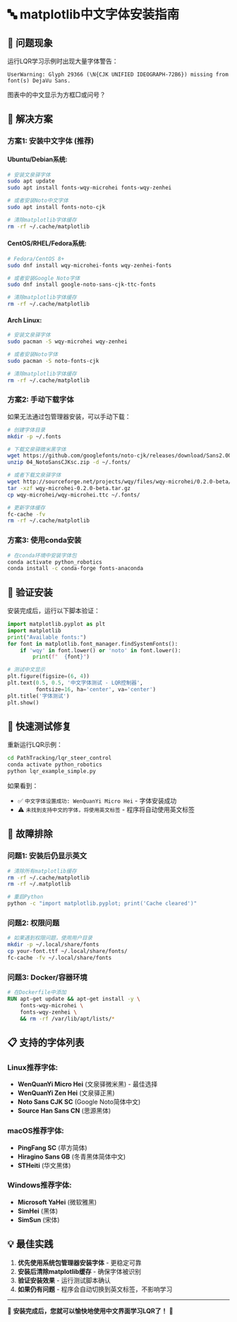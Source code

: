# 🔤 matplotlib中文字体安装指南

## 🐛 问题现象

运行LQR学习示例时出现大量字体警告：
```
UserWarning: Glyph 29366 (\N{CJK UNIFIED IDEOGRAPH-72B6}) missing from font(s) DejaVu Sans.
```

图表中的中文显示为方框□或问号？

## 🔧 解决方案

### 方案1: 安装中文字体 (推荐)

#### Ubuntu/Debian系统:
```bash
# 安装文泉驿字体
sudo apt update
sudo apt install fonts-wqy-microhei fonts-wqy-zenhei

# 或者安装Noto中文字体
sudo apt install fonts-noto-cjk

# 清除matplotlib字体缓存
rm -rf ~/.cache/matplotlib
```

#### CentOS/RHEL/Fedora系统:
```bash
# Fedora/CentOS 8+
sudo dnf install wqy-microhei-fonts wqy-zenhei-fonts

# 或者安装Google Noto字体
sudo dnf install google-noto-sans-cjk-ttc-fonts

# 清除matplotlib字体缓存
rm -rf ~/.cache/matplotlib
```

#### Arch Linux:
```bash
# 安装文泉驿字体
sudo pacman -S wqy-microhei wqy-zenhei

# 或者安装Noto字体
sudo pacman -S noto-fonts-cjk

# 清除matplotlib字体缓存
rm -rf ~/.cache/matplotlib
```

### 方案2: 手动下载字体

如果无法通过包管理器安装，可以手动下载：

```bash
# 创建字体目录
mkdir -p ~/.fonts

# 下载文泉驿微米黑字体
wget https://github.com/googlefonts/noto-cjk/releases/download/Sans2.004/04_NotoSansCJKsc.zip
unzip 04_NotoSansCJKsc.zip -d ~/.fonts/

# 或者下载文泉驿字体
wget http://sourceforge.net/projects/wqy/files/wqy-microhei/0.2.0-beta/wqy-microhei-0.2.0-beta.tar.gz
tar -xzf wqy-microhei-0.2.0-beta.tar.gz
cp wqy-microhei/wqy-microhei.ttc ~/.fonts/

# 更新字体缓存
fc-cache -fv
rm -rf ~/.cache/matplotlib
```

### 方案3: 使用conda安装

```bash
# 在conda环境中安装字体包
conda activate python_robotics
conda install -c conda-forge fonts-anaconda
```

## 🧪 验证安装

安装完成后，运行以下脚本验证：

```python
import matplotlib.pyplot as plt
import matplotlib
print("Available fonts:")
for font in matplotlib.font_manager.findSystemFonts():
    if 'wqy' in font.lower() or 'noto' in font.lower():
        print(f"  {font}")

# 测试中文显示
plt.figure(figsize=(6, 4))
plt.text(0.5, 0.5, '中文字体测试 - LQR控制器', 
         fontsize=16, ha='center', va='center')
plt.title('字体测试')
plt.show()
```

## 🚀 快速测试修复

重新运行LQR示例：

```bash
cd PathTracking/lqr_steer_control
conda activate python_robotics
python lqr_example_simple.py
```

如果看到：
- ✅ `中文字体设置成功: WenQuanYi Micro Hei` - 字体安装成功
- ⚠️ `未找到支持中文的字体，将使用英文标签` - 程序将自动使用英文标签

## 🔄 故障排除

### 问题1: 安装后仍显示英文
```bash
# 清除所有matplotlib缓存
rm -rf ~/.cache/matplotlib
rm -rf ~/.matplotlib

# 重启Python
python -c "import matplotlib.pyplot; print('Cache cleared')"
```

### 问题2: 权限问题
```bash
# 如果遇到权限问题，使用用户目录
mkdir -p ~/.local/share/fonts
cp your-font.ttf ~/.local/share/fonts/
fc-cache -fv ~/.local/share/fonts
```

### 问题3: Docker/容器环境
```dockerfile
# 在Dockerfile中添加
RUN apt-get update && apt-get install -y \
    fonts-wqy-microhei \
    fonts-wqy-zenhei \
    && rm -rf /var/lib/apt/lists/*
```

## 📋 支持的字体列表

### Linux推荐字体:
- **WenQuanYi Micro Hei** (文泉驿微米黑) - 最佳选择
- **WenQuanYi Zen Hei** (文泉驿正黑)
- **Noto Sans CJK SC** (Google Noto简体中文)
- **Source Han Sans CN** (思源黑体)

### macOS推荐字体:
- **PingFang SC** (苹方简体)
- **Hiragino Sans GB** (冬青黑体简体中文)
- **STHeiti** (华文黑体)

### Windows推荐字体:
- **Microsoft YaHei** (微软雅黑)
- **SimHei** (黑体)
- **SimSun** (宋体)

## 💡 最佳实践

1. **优先使用系统包管理器安装字体** - 更稳定可靠
2. **安装后清除matplotlib缓存** - 确保字体被识别
3. **验证安装效果** - 运行测试脚本确认
4. **如果仍有问题** - 程序会自动切换到英文标签，不影响学习

---
🎨 **安装完成后，您就可以愉快地使用中文界面学习LQR了！** 🎨 